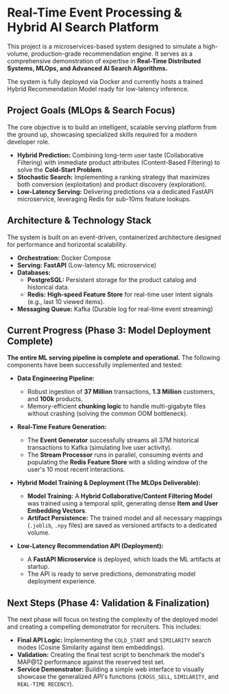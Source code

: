# Real-Time Event Processing & Hybrid AI Search Platform

This project is a microservices-based system designed to simulate a high-volume, production-grade recommendation engine. It serves as a comprehensive demonstration of expertise in **Real-Time Distributed Systems, MLOps, and Advanced AI Search Algorithms.**

The system is fully deployed via Docker and currently hosts a trained Hybrid Recommendation Model ready for low-latency inference.

## Project Goals (MLOps & Search Focus)

The core objective is to build an intelligent, scalable serving platform from the ground up, showcasing specialized skills required for a modern developer role.

* **Hybrid Prediction:** Combining long-term user taste (Collaborative Filtering) with immediate product attributes (Content-Based Filtering) to solve the **Cold-Start Problem**.
* **Stochastic Search:** Implementing a ranking strategy that maximizes both conversion (exploitation) and product discovery (exploration).
* **Low-Latency Serving:** Delivering predictions via a dedicated FastAPI microservice, leveraging Redis for sub-10ms feature lookups.

## Architecture & Technology Stack

The system is built on an event-driven, containerized architecture designed for performance and horizontal scalability.

* **Orchestration:** Docker Compose
* **Serving:** **FastAPI** (Low-latency ML microservice)
* **Databases:**
    * **PostgreSQL:** Persistent storage for the product catalog and historical data.
    * **Redis:** **High-speed Feature Store** for real-time user intent signals (e.g., last 10 viewed items).
* **Messaging Queue:** Kafka (Durable log for real-time event streaming)

## Current Progress (Phase 3: Model Deployment Complete)

**The entire ML serving pipeline is complete and operational.** The following components have been successfully implemented and tested:

* **Data Engineering Pipeline:**
    * Robust ingestion of **37 Million** transactions, **1.3 Million** customers, and **100k** products.
    * Memory-efficient **chunking logic** to handle multi-gigabyte files without crashing (solving the common OOM bottleneck).

* **Real-Time Feature Generation:**
    * The **Event Generator** successfully streams all 37M historical transactions to Kafka (simulating live user activity).
    * The **Stream Processor** runs in parallel, consuming events and populating the **Redis Feature Store** with a sliding window of the user's 10 most recent interactions.

* **Hybrid Model Training & Deployment (The MLOps Deliverable):**
    * **Model Training:** A **Hybrid Collaborative/Content Filtering Model** was trained using a temporal split, generating dense **Item and User Embedding Vectors**.
    * **Artifact Persistence:** The trained model and all necessary mappings (`.joblib`, `.npy` files) are saved as versioned artifacts to a dedicated volume.

* **Low-Latency Recommendation API (Deployment):**
    * A **FastAPI Microservice** is deployed, which loads the ML artifacts at startup.
    * The API is ready to serve predictions, demonstrating model deployment experience.

## Next Steps (Phase 4: Validation & Finalization)

The next phase will focus on testing the complexity of the deployed model and creating a compelling demonstrator for recruiters. This includes:

* **Final API Logic:** Implementing the `COLD_START` and `SIMILARITY` search modes (Cosine Similarity against item embeddings).
* **Validation:** Creating the final test script to benchmark the model's MAP@12 performance against the reserved test set.
* **Service Demonstrator:** Building a simple web interface to visually showcase the generalized API's functions (`CROSS_SELL`, `SIMILARITY`, and `REAL-TIME RECENCY`).